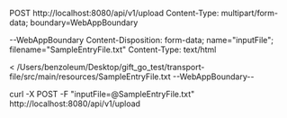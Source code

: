 POST http://localhost:8080/api/v1/upload
Content-Type: multipart/form-data; boundary=WebAppBoundary

--WebAppBoundary
Content-Disposition: form-data; name="inputFile"; filename="SampleEntryFile.txt"
Content-Type: text/html

< /Users/benzoleum/Desktop/gift_go_test/transport-file/src/main/resources/SampleEntryFile.txt
--WebAppBoundary--

curl -X POST -F "inputFile=@SampleEntryFile.txt" http://localhost:8080/api/v1/upload
